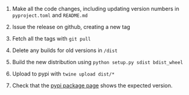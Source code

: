 1. Make all the code changes, including updating version numbers in `pyproject.toml` and `README.md`

2. Issue the release on github, creating a new tag

3. Fetch all the tags with `git pull`

4. Delete any builds for old versions in `/dist`

5. Build the new distribution using `python setup.py sdist bdist_wheel`

6. Upload to pypi with `twine upload dist/*`

7. Check that the [pypi package page](https://pypi.org/project/cubed-xarray/) shows the expected version.
